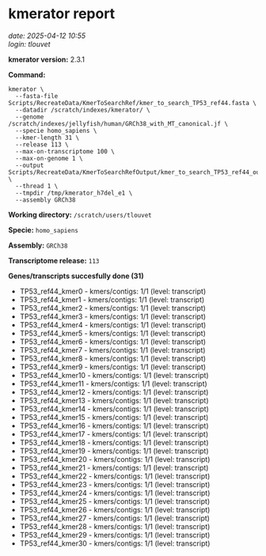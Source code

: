 # kmerator report
*date: 2025-04-12 10:55*  
*login: tlouvet*

**kmerator version:** 2.3.1

**Command:**

```
kmerator \
  --fasta-file Scripts/RecreateData/KmerToSearchRef/kmer_to_search_TP53_ref44.fasta \
  --datadir /scratch/indexes/kmerator/ \
  --genome /scratch/indexes/jellyfish/human/GRCh38_with_MT_canonical.jf \
  --specie homo_sapiens \
  --kmer-length 31 \
  --release 113 \
  --max-on-transcriptome 100 \
  --max-on-genome 1 \
  --output Scripts/RecreateData/KmerToSearchRefOutput/kmer_to_search_TP53_ref44_output \
  --thread 1 \
  --tmpdir /tmp/kmerator_h7del_e1 \
  --assembly GRCh38
```

**Working directory:** `/scratch/users/tlouvet`

**Specie:** `homo_sapiens`

**Assembly:** `GRCh38`

**Transcriptome release:** `113`

**Genes/transcripts succesfully done (31)**

- TP53_ref44_kmer0 - kmers/contigs: 1/1 (level: transcript)
- TP53_ref44_kmer1 - kmers/contigs: 1/1 (level: transcript)
- TP53_ref44_kmer2 - kmers/contigs: 1/1 (level: transcript)
- TP53_ref44_kmer3 - kmers/contigs: 1/1 (level: transcript)
- TP53_ref44_kmer4 - kmers/contigs: 1/1 (level: transcript)
- TP53_ref44_kmer5 - kmers/contigs: 1/1 (level: transcript)
- TP53_ref44_kmer6 - kmers/contigs: 1/1 (level: transcript)
- TP53_ref44_kmer7 - kmers/contigs: 1/1 (level: transcript)
- TP53_ref44_kmer8 - kmers/contigs: 1/1 (level: transcript)
- TP53_ref44_kmer9 - kmers/contigs: 1/1 (level: transcript)
- TP53_ref44_kmer10 - kmers/contigs: 1/1 (level: transcript)
- TP53_ref44_kmer11 - kmers/contigs: 1/1 (level: transcript)
- TP53_ref44_kmer12 - kmers/contigs: 1/1 (level: transcript)
- TP53_ref44_kmer13 - kmers/contigs: 1/1 (level: transcript)
- TP53_ref44_kmer14 - kmers/contigs: 1/1 (level: transcript)
- TP53_ref44_kmer15 - kmers/contigs: 1/1 (level: transcript)
- TP53_ref44_kmer16 - kmers/contigs: 1/1 (level: transcript)
- TP53_ref44_kmer17 - kmers/contigs: 1/1 (level: transcript)
- TP53_ref44_kmer18 - kmers/contigs: 1/1 (level: transcript)
- TP53_ref44_kmer19 - kmers/contigs: 1/1 (level: transcript)
- TP53_ref44_kmer20 - kmers/contigs: 1/1 (level: transcript)
- TP53_ref44_kmer21 - kmers/contigs: 1/1 (level: transcript)
- TP53_ref44_kmer22 - kmers/contigs: 1/1 (level: transcript)
- TP53_ref44_kmer23 - kmers/contigs: 1/1 (level: transcript)
- TP53_ref44_kmer24 - kmers/contigs: 1/1 (level: transcript)
- TP53_ref44_kmer25 - kmers/contigs: 1/1 (level: transcript)
- TP53_ref44_kmer26 - kmers/contigs: 1/1 (level: transcript)
- TP53_ref44_kmer27 - kmers/contigs: 1/1 (level: transcript)
- TP53_ref44_kmer28 - kmers/contigs: 1/1 (level: transcript)
- TP53_ref44_kmer29 - kmers/contigs: 1/1 (level: transcript)
- TP53_ref44_kmer30 - kmers/contigs: 1/1 (level: transcript)
